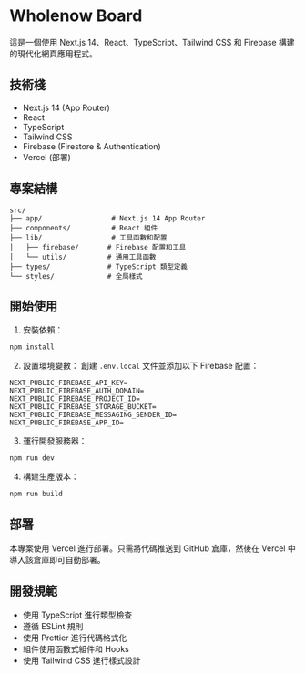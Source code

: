 # Wholenow Board

這是一個使用 Next.js 14、React、TypeScript、Tailwind CSS 和 Firebase 構建的現代化網頁應用程式。

## 技術棧

- Next.js 14 (App Router)
- React
- TypeScript
- Tailwind CSS
- Firebase (Firestore & Authentication)
- Vercel (部署)

## 專案結構

```
src/
├── app/                 # Next.js 14 App Router
├── components/          # React 組件
├── lib/                 # 工具函數和配置
│   ├── firebase/       # Firebase 配置和工具
│   └── utils/          # 通用工具函數
├── types/              # TypeScript 類型定義
└── styles/             # 全局樣式
```

## 開始使用

1. 安裝依賴：
```bash
npm install
```

2. 設置環境變數：
創建 `.env.local` 文件並添加以下 Firebase 配置：
```
NEXT_PUBLIC_FIREBASE_API_KEY=
NEXT_PUBLIC_FIREBASE_AUTH_DOMAIN=
NEXT_PUBLIC_FIREBASE_PROJECT_ID=
NEXT_PUBLIC_FIREBASE_STORAGE_BUCKET=
NEXT_PUBLIC_FIREBASE_MESSAGING_SENDER_ID=
NEXT_PUBLIC_FIREBASE_APP_ID=
```

3. 運行開發服務器：
```bash
npm run dev
```

4. 構建生產版本：
```bash
npm run build
```

## 部署

本專案使用 Vercel 進行部署。只需將代碼推送到 GitHub 倉庫，然後在 Vercel 中導入該倉庫即可自動部署。

## 開發規範

- 使用 TypeScript 進行類型檢查
- 遵循 ESLint 規則
- 使用 Prettier 進行代碼格式化
- 組件使用函數式組件和 Hooks
- 使用 Tailwind CSS 進行樣式設計
